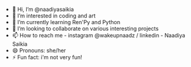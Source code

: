 - 👋 Hi, I’m @naadiyasaikia
- 👀 I’m interested in coding and art
- 🌱 I’m currently learning Ren'Py and Python
- 💞️ I’m looking to collaborate on various interesting projects
- 📫 How to reach me - instagram @wakeupnaadz / linkedin - Naadiya Saikia
- 😄 Pronouns: she/her
- ⚡ Fun fact: i'm not very fun!

<!---
naadiyasaikia/naadiyasaikia is a ✨ special ✨ repository because its `README.md` (this file) appears on your GitHub profile.
You can click the Preview link to take a look at your changes.
--->
